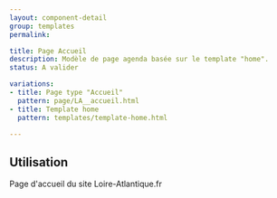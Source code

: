 ```yaml
---
layout: component-detail
group: templates
permalink:

title: Page Accueil
description: Modèle de page agenda basée sur le template "home".
status: A valider

variations:
- title: Page type "Accueil"
  pattern: page/LA__accueil.html
- title: Template home
  pattern: templates/template-home.html

---
```

## Utilisation

Page d'accueil du site Loire-Atlantique.fr
